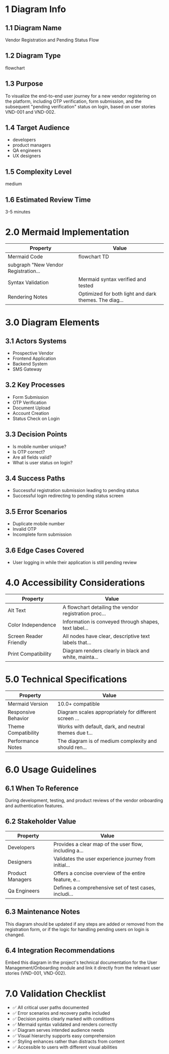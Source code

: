 # 1 Diagram Info

## 1.1 Diagram Name

Vendor Registration and Pending Status Flow

## 1.2 Diagram Type

flowchart

## 1.3 Purpose

To visualize the end-to-end user journey for a new vendor registering on the platform, including OTP verification, form submission, and the subsequent "pending verification" status on login, based on user stories VND-001 and VND-002.

## 1.4 Target Audience

- developers
- product managers
- QA engineers
- UX designers

## 1.5 Complexity Level

medium

## 1.6 Estimated Review Time

3-5 minutes

# 2.0 Mermaid Implementation

| Property | Value |
|----------|-------|
| Mermaid Code | flowchart TD
    subgraph "New Vendor Registration... |
| Syntax Validation | Mermaid syntax verified and tested |
| Rendering Notes | Optimized for both light and dark themes. The diag... |

# 3.0 Diagram Elements

## 3.1 Actors Systems

- Prospective Vendor
- Frontend Application
- Backend System
- SMS Gateway

## 3.2 Key Processes

- Form Submission
- OTP Verification
- Document Upload
- Account Creation
- Status Check on Login

## 3.3 Decision Points

- Is mobile number unique?
- Is OTP correct?
- Are all fields valid?
- What is user status on login?

## 3.4 Success Paths

- Successful registration submission leading to pending status
- Successful login redirecting to pending status screen

## 3.5 Error Scenarios

- Duplicate mobile number
- Invalid OTP
- Incomplete form submission

## 3.6 Edge Cases Covered

- User logging in while their application is still pending review

# 4.0 Accessibility Considerations

| Property | Value |
|----------|-------|
| Alt Text | A flowchart detailing the vendor registration proc... |
| Color Independence | Information is conveyed through shapes, text label... |
| Screen Reader Friendly | All nodes have clear, descriptive text labels that... |
| Print Compatibility | Diagram renders clearly in black and white, mainta... |

# 5.0 Technical Specifications

| Property | Value |
|----------|-------|
| Mermaid Version | 10.0+ compatible |
| Responsive Behavior | Diagram scales appropriately for different screen ... |
| Theme Compatibility | Works with default, dark, and neutral themes due t... |
| Performance Notes | The diagram is of medium complexity and should ren... |

# 6.0 Usage Guidelines

## 6.1 When To Reference

During development, testing, and product reviews of the vendor onboarding and authentication features.

## 6.2 Stakeholder Value

| Property | Value |
|----------|-------|
| Developers | Provides a clear map of the user flow, including a... |
| Designers | Validates the user experience journey from initial... |
| Product Managers | Offers a concise overview of the entire feature, e... |
| Qa Engineers | Defines a comprehensive set of test cases, includi... |

## 6.3 Maintenance Notes

This diagram should be updated if any steps are added or removed from the registration form, or if the logic for handling pending users on login is changed.

## 6.4 Integration Recommendations

Embed this diagram in the project's technical documentation for the User Management/Onboarding module and link it directly from the relevant user stories (VND-001, VND-002).

# 7.0 Validation Checklist

- ✅ All critical user paths documented
- ✅ Error scenarios and recovery paths included
- ✅ Decision points clearly marked with conditions
- ✅ Mermaid syntax validated and renders correctly
- ✅ Diagram serves intended audience needs
- ✅ Visual hierarchy supports easy comprehension
- ✅ Styling enhances rather than distracts from content
- ✅ Accessible to users with different visual abilities


